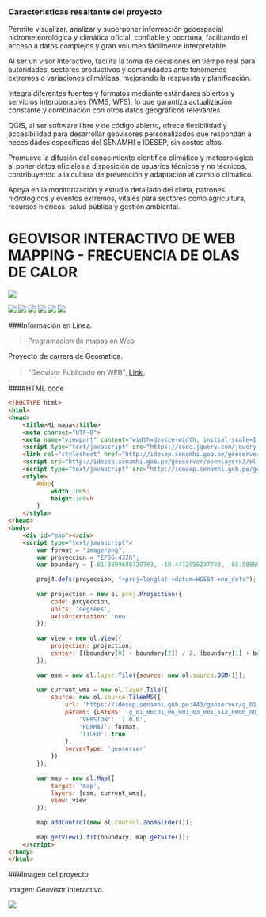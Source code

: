 ### Caracteristicas resaltante del proyecto

Permite visualizar, analizar y superponer información geoespacial hidrometeorológica y climática oficial, confiable y oportuna, facilitando el acceso a datos complejos y gran volumen fácilmente interpretable.

Al ser un visor interactivo, facilita la toma de decisiones en tiempo real para autoridades, sectores productivos y comunidades ante fenómenos extremos o variaciones climáticas, mejorando la respuesta y planificación.

Integra diferentes fuentes y formatos mediante estándares abiertos y servicios interoperables (WMS, WFS), lo que garantiza actualización constante y combinación con otros datos geográficos relevantes.

QGIS, al ser software libre y de código abierto, ofrece flexibilidad y accesibilidad para desarrollar geovisores personalizados que respondan a necesidades específicas del SENAMHI e IDESEP, sin costos altos.

Promueve la difusión del conocimiento científico climático y meteorológico al poner datos oficiales a disposición de usuarios técnicos y no técnicos, contribuyendo a la cultura de prevención y adaptación al cambio climático.

Apoya en la monitorización y estudio detallado del clima, patrones hidrológicos y eventos extremos, vitales para sectores como agricultura, recursos hídricos, salud pública y gestión ambiental.

# GEOVISOR INTERACTIVO DE WEB MAPPING - FRECUENCIA DE OLAS DE CALOR

![](https://www.gob.pe/rails/active_storage/representations/redirect/eyJfcmFpbHMiOnsiZGF0YSI6MTMzMTQsInB1ciI6ImJsb2JfaWQifX0=--6fb0c941e8723378a0e3759d7726f076093a3452/eyJfcmFpbHMiOnsiZGF0YSI6eyJmb3JtYXQiOiJwbmciLCJyZXNpemVfdG9fbGltaXQiOltudWxsLDQ4XX0sInB1ciI6InZhcmlhdGlvbiJ9fQ==--830247c4bafe7cadca50817d8559bf1a09e3aa28/logo-Senamhi_gob_pe.png)


![](https://img.shields.io/github/stars/pandao/editor.md.svg) ![](https://img.shields.io/github/forks/pandao/editor.md.svg) ![](https://img.shields.io/github/tag/pandao/editor.md.svg) ![](https://img.shields.io/github/release/pandao/editor.md.svg) ![](https://img.shields.io/github/issues/pandao/editor.md.svg) ![](https://img.shields.io/bower/v/editor.md.svg)

###Información en Linea.

> Programacion de mapas en Web

Proyecto de carrera de Geomatica.
                    
> "Geovisor Publicado en WEB", [Link](https://frecuenciaolas-decalor-aiquipa.web.app/)。



####HTML code

```html
<!DOCTYPE html>
<html>
<head>
    <title>Mi mapa</title>
    <meta charset="UTF-8">
    <meta name="viewport" content="width=device-width, initial-scale=1.0">
    <script type="text/javascript" src="https://code.jquery.com/jquery-1.11.0.min.js"></script>
    <link rel="stylesheet" href="http://idesep.senamhi.gob.pe/geoserver/openlayers3/ol.css" type="text/css">
    <script src="http://idesep.senamhi.gob.pe/geoserver/openlayers3/ol.js" type="text/javascript"></script>
    <script type="text/javascript" src="http://idesep.senamhi.gob.pe/geovisoridesep/assets/plugins/openlayer/src/proj4js/proj4.js"></script>
    <style>
        #map{
            width:100%; 
            height:100vh
        }
    </style>
</head>
<body>
    <div id="map"></div>
    <script type="text/javascript">
        var format = "image/png";
        var proyeccion = "EPSG:4326";
        var boundary = [-81.3899688720703, -18.4412956237793, -68.5886001586914, 0.0298568718135357];
        
        proj4.defs(proyeccion, "+proj=longlat +datum=WGS84 +no_defs");
        
        var projection = new ol.proj.Projection({
            code: proyeccion,
            units: 'degrees',
            axisOrientation: 'neu'
        });
        
        var view = new ol.View({
            projection: projection,
            center: [(boundary[0] + boundary[2]) / 2, (boundary[1] + boundary[3]) / 2]
        });
        
        var osm = new ol.layer.Tile({source: new ol.source.OSM()});
        
        var current_wms = new ol.layer.Tile({
            source: new ol.source.TileWMS({
                url: 'https://idesep.senamhi.gob.pe:443/geoserver/g_01_06/wms',
                params: {LAYERS: 'g_01_06:01_06_001_03_001_512_0000_00_00',
                    'VERSION': '1.0.0',
                    'FORMAT': format,
                    'TILED': true
                },
                serverType: 'geoserver'
            })
        });
        
        var map = new ol.Map({
            target: 'map',
            layers: [osm, current_wms],
            view: view
        });
        
        map.addControl(new ol.control.ZoomSlider());
        
        map.getView().fit(boundary, map.getSize());
    </script>
</body>
</html>
```

###Imagen del proyecto

Imagen: Geovisor interactivo.

![](https://drive.google.com/file/d/1LQ6Zb_BXGYngOIRD0k_YmhVEQIpyy9d6/view?usp=sharing)
